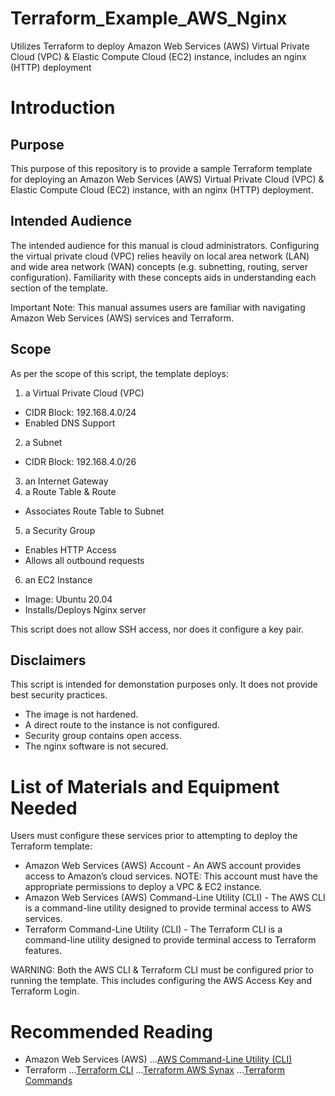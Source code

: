 # Terraform_Example_AWS_Nginx
Utilizes Terraform to deploy Amazon Web Services (AWS) Virtual Private Cloud (VPC) &amp; Elastic Compute Cloud (EC2) instance, includes an nginx (HTTP) deployment

# Introduction
## Purpose
This purpose of this repository is to provide a sample Terraform template for deploying an Amazon Web Services (AWS) Virtual Private Cloud (VPC) &amp; Elastic Compute Cloud (EC2) instance, with an nginx (HTTP) deployment.

## Intended Audience
The intended audience for this manual is cloud administrators. Configuring the virtual private cloud (VPC) relies heavily on local area network (LAN) and wide area network (WAN) concepts (e.g. subnetting, routing, server configuration). Familiarity with these concepts aids in understanding each section of the template.

Important Note: This manual assumes users are familiar with navigating Amazon Web Services (AWS) services and Terraform. 

## Scope
As per the scope of this script, the template deploys: 
1. a Virtual Private Cloud (VPC)
* CIDR Block: 192.168.4.0/24
* Enabled DNS Support
2. a Subnet
* CIDR Block: 192.168.4.0/26
3. an Internet Gateway
4. a Route Table & Route
* Associates Route Table to Subnet
5. a Security Group
* Enables HTTP Access
* Allows all outbound requests
6. an EC2 Instance
* Image: Ubuntu 20.04
* Installs/Deploys Nginx server

This script does not allow SSH access, nor does it configure a key pair.

## Disclaimers
This script is intended for demonstation purposes only. It does not provide best security practices. 
* The image is not hardened. 
* A direct route to the instance is not configured.
* Security group contains open access. 
* The nginx software is not secured. 

# List of Materials and Equipment Needed
Users must configure these services prior to attempting to deploy the Terraform template: 
* Amazon Web Services (AWS) Account - An AWS account provides access to Amazon’s cloud services. NOTE: This account must have the appropriate permissions to deploy a VPC & EC2 instance. 
* Amazon Web Services (AWS) Command-Line Utility (CLI) - The AWS CLI is a command-line utility designed to provide terminal access to AWS services. 
* Terraform Command-Line Utility (CLI) - The Terraform CLI is a command-line utility designed to provide terminal access to Terraform features. 

WARNING: Both the AWS CLI & Terraform CLI must be configured prior to running the template. This includes configuring the AWS Access Key and Terraform Login. 

# Recommended Reading
* Amazon Web Services (AWS)
...[AWS Command-Line Utility (CLI)](https://docs.aws.amazon.com/cli/latest/userguide/cli-chap-welcome.html)
* Terraform
...[Terraform CLI](https://learn.hashicorp.com/tutorials/terraform/install-cli)
...[Terraform AWS Synax](https://registry.terraform.io/providers/hashicorp/aws/latest/docs)
...[Terraform Commands](https://www.terraform.io/docs/cli/commands/index.html)
